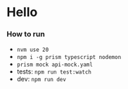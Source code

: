 # Hello

### How to run
- `nvm use 20`
- `npm i -g prism typescript nodemon`
- `prism mock api-mock.yaml`
- tests: `npm run test:watch`
- dev: `npm run dev`
